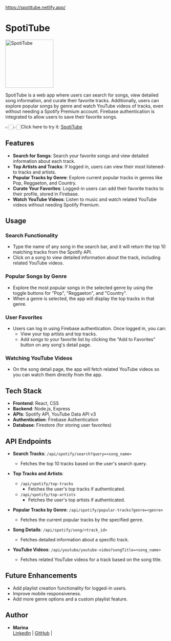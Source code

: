 https://spotitube.netlify.app/

# SpotiTube

<a href="https://spotitube.netlify.app/">
  <img src="https://i.imgur.com/fxXx38U.png" alt="SpotiTube" width="150">
</a>

SpotiTube is a web app where users can search for songs, view detailed song information, and curate their favorite tracks. Additionally, users can explore popular songs by genre and watch YouTube videos of tracks, even without needing a Spotify Premium account. Firebase authentication is integrated to allow users to save their favorite songs.

👉🏻👉🏻Click here to try it: [SpotiTube](https://spotitube.netlify.app/)

## Features

- **Search for Songs**: Search your favorite songs and view detailed information about each track.
- **Top Artists and Tracks**: If logged in, users can view their most listened-to tracks and artists.
- **Popular Tracks by Genre**: Explore current popular tracks in genres like Pop, Reggaeton, and Country.
- **Curate Your Favorites**: Logged-in users can add their favorite tracks to their profile, stored in Firebase.
- **Watch YouTube Videos**: Listen to music and watch related YouTube videos without needing Spotify Premium.

## Usage

### Search Functionality

- Type the name of any song in the search bar, and it will return the top 10 matching tracks from the Spotify API.
- Click on a song to view detailed information about the track, including related YouTube videos.

### Popular Songs by Genre

- Explore the most popular songs in the selected genre by using the toggle buttons for "Pop", "Reggaeton", and "Country".
- When a genre is selected, the app will display the top tracks in that genre.

### User Favorites

- Users can log in using Firebase authentication. Once logged in, you can:
  - View your top artists and top tracks.
  - Add songs to your favorite list by clicking the "Add to Favorites" button on any song's detail page.

### Watching YouTube Videos

- On the song detail page, the app will fetch related YouTube videos so you can watch them directly from the app.

## Tech Stack

- **Frontend**: React, CSS
- **Backend**: Node.js, Express
- **APIs**: Spotify API, YouTube Data API v3
- **Authentication**: Firebase Authentication
- **Database**: Firestore (for storing user favorites)

## API Endpoints

- **Search Tracks**: `/api/spotify/search?query=<song_name>`

  - Fetches the top 10 tracks based on the user's search query.

- **Top Tracks and Artists**:

  - `/api/spotify/top-tracks`
    - Fetches the user's top tracks if authenticated.
  - `/api/spotify/top-artists`
    - Fetches the user's top artists if authenticated.

- **Popular Tracks by Genre**: `/api/spotify/popular-tracks?genre=<genre>`

  - Fetches the current popular tracks by the specified genre.

- **Song Details**: `/api/spotify/song/<track_id>`

  - Fetches detailed information about a specific track.

- **YouTube Videos**: `/api/youtube/youtube-video?songTitle=<song_name>`
  - Fetches related YouTube videos for a track based on the song title.

## Future Enhancements

- Add playlist creation functionality for logged-in users.
- Improve mobile responsiveness.
- Add more genre options and a custom playlist feature.

## Author

- **Marina**  
  [LinkedIn](https://www.linkedin.com/in/marinamun/) | [GitHub](https://github.com/marinamun/myspotify) |

